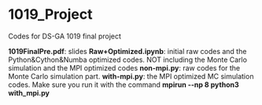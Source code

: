 # 1019_Project
Codes for DS-GA 1019 final project

**1019FinalPre.pdf**: slides
**Raw+Optimized.ipynb**: initial raw codes and the Python&Cython&Numba optimized codes. NOT including the Monte Carlo simulation and the MPI optimized codes
**non-mpi.py**: raw codes for the Monte Carlo simulation part.
**with-mpi.py**: the MPI optimized MC simulation codes. Make sure you run it with the command **mpirun --np 8 python3 with_mpi.py**
